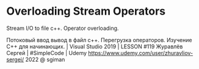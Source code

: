 # Overloading Stream Operators

Stream I/O to file c++. Operator overloading.

Потоковый ввод вывод в файл c++. Перегрузка операторов. Изучение С++ для начинающих. | Visual Studio 2019 | LESSON #119 
Журавлёв Сергей | #SimpleCode | Udemy
https://www.udemy.com/user/zhuravliov-sergei/
2022 @ sgiman
